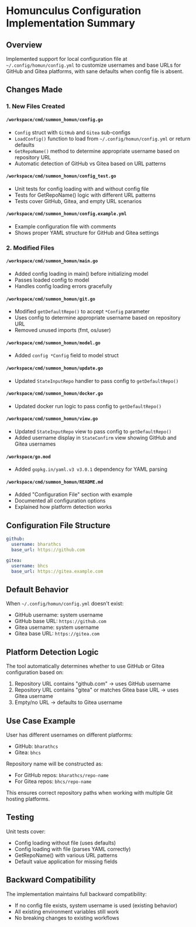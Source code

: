 # Homunculus Configuration Implementation Summary

## Overview
Implemented support for local configuration file at `~/.config/homun/config.yml` to customize usernames and base URLs for GitHub and Gitea platforms, with sane defaults when config file is absent.

## Changes Made

### 1. New Files Created

#### `/workspace/cmd/summon_homun/config.go`
- `Config` struct with `GitHub` and `Gitea` sub-configs
- `LoadConfig()` function to load from `~/.config/homun/config.yml` or return defaults
- `GetRepoName()` method to determine appropriate username based on repository URL
- Automatic detection of GitHub vs Gitea based on URL patterns

#### `/workspace/cmd/summon_homun/config_test.go`
- Unit tests for config loading with and without config file
- Tests for GetRepoName() logic with different URL patterns
- Tests cover GitHub, Gitea, and empty URL scenarios

#### `/workspace/cmd/summon_homun/config.example.yml`
- Example configuration file with comments
- Shows proper YAML structure for GitHub and Gitea settings

### 2. Modified Files

#### `/workspace/cmd/summon_homun/main.go`
- Added config loading in main() before initializing model
- Passes loaded config to model
- Handles config loading errors gracefully

#### `/workspace/cmd/summon_homun/git.go`
- Modified `getDefaultRepo()` to accept `*Config` parameter
- Uses config to determine appropriate username based on repository URL
- Removed unused imports (fmt, os/user)

#### `/workspace/cmd/summon_homun/model.go`
- Added `config *Config` field to model struct

#### `/workspace/cmd/summon_homun/update.go`
- Updated `StateInputRepo` handler to pass config to `getDefaultRepo()`

#### `/workspace/cmd/summon_homun/docker.go`
- Updated docker run logic to pass config to `getDefaultRepo()`

#### `/workspace/cmd/summon_homun/view.go`
- Updated `StateInputRepo` view to pass config to `getDefaultRepo()`
- Added username display in `StateConfirm` view showing GitHub and Gitea usernames

#### `/workspace/go.mod`
- Added `gopkg.in/yaml.v3 v3.0.1` dependency for YAML parsing

#### `/workspace/cmd/summon_homun/README.md`
- Added "Configuration File" section with example
- Documented all configuration options
- Explained how platform detection works

## Configuration File Structure

```yaml
github:
  username: bharathcs
  base_url: https://github.com

gitea:
  username: bhcs
  base_url: https://gitea.example.com
```

## Default Behavior

When `~/.config/homun/config.yml` doesn't exist:
- GitHub username: system username
- GitHub base URL: `https://github.com`
- Gitea username: system username
- Gitea base URL: `https://gitea.com`

## Platform Detection Logic

The tool automatically determines whether to use GitHub or Gitea configuration based on:
1. Repository URL contains "github.com" → uses GitHub username
2. Repository URL contains "gitea" or matches Gitea base URL → uses Gitea username
3. Empty/no URL → defaults to Gitea username

## Use Case Example

User has different usernames on different platforms:
- GitHub: `bharathcs`
- Gitea: `bhcs`

Repository name will be constructed as:
- For GitHub repos: `bharathcs/repo-name`
- For Gitea repos: `bhcs/repo-name`

This ensures correct repository paths when working with multiple Git hosting platforms.

## Testing

Unit tests cover:
- Config loading without file (uses defaults)
- Config loading with file (parses YAML correctly)
- GetRepoName() with various URL patterns
- Default value application for missing fields

## Backward Compatibility

The implementation maintains full backward compatibility:
- If no config file exists, system username is used (existing behavior)
- All existing environment variables still work
- No breaking changes to existing workflows
